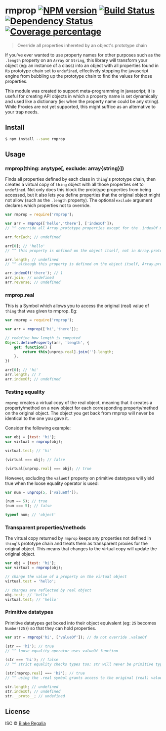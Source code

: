# rmprop [![NPM version][npm-image]][npm-url] [![Build Status][travis-image]][travis-url] [![Dependency Status][daviddm-image]][daviddm-url] [![Coverage percentage][coveralls-image]][coveralls-url]
> Override all properties inhereted by an object's prototype chain


If you've ever wanted to use property names for other purposes such as the `.length` property on an `Array` or `String`, this library will transform your object (eg: an instance of a class) into an object with all properties found in its prototype chain set to `undefined`, effectively stopping the javascript engine from bubbling up the prototype chain to find the values for those properties. 

This module was created to support meta-programming in javascript; it is useful for creating API objects in which a property name is set dynamically and used like a dictionary (ie: when the property name could be any string). While Proxies are not yet supported, this might suffice as an alternative to your trap needs.

## Install

```sh
$ npm install --save rmprop
```


## Usage

### rmprop(thing: anytype[, exclude: array{string}])

Finds all properties defined by each class in `thing`'s prototype chain, then creates a virtual copy of `thing` object with all those properties set to `undefined`. Not only does this block the prototype properties from being accessed, but it also lets you define properties that the original object might not allow (such as the `.length` property). The optional `exclude` argument declares which properties not to override.

```js
var rmprop = require('rmprop');

var arr = rmprop(['hello','there'], ['indexOf']);
// ^^ override all Array prototype properties except for the .indexOf method

arr.forEach; // undefined

arr[0]; // 'hello'
// ^^ this property is defined on the object itself, not in Array.prototype

arr.length; // undefined
// ^^ although this property is defined on the object itself, Array.prototype also contains a .length property, so this is overridden by default

arr.indexOf('there'); // 1
arr.join; // undefined
arr.reverse; // undefined
```

### rmprop.real

This is a Symbol which allows you to access the original (real) value of `thing` that was given to rmprop. Eg:

```js
var rmprop = require('rmprop');

var arr = rmprop(['hi','there']);

// redefine how length is computed
Object.defineProperty(arr, 'length', {
	get: function() {
		return this[unprop.real].join('').length;
	},
})

arr[0]; // 'hi'
arr.length; // 7
arr.indexOf; // undefined
```

### Testing equality

`rmprop` creates a virtual copy of the real object, meaning that it creates a property/method on a new object for each corresponding property/method on the original object. The object you get back from rmprop will never be identical to the one you gave it.

Consider the following example:

```js
var obj = {test: 'hi'};
var virtual = rmprop(obj);

virtual.test; // 'hi'

(virtual === obj); // false

(virtual[unprop.real] === obj); // true
```

However, excluding the `valueOf` property on primitive datatypes will yield true when the loose equality operator is used:
```js
var num = unprop(5, ['valueOf']);

(num == 5); // true
(num === 5); // false

typeof num; // 'object'
```

### Transparent properties/methods

The virtual copy returned by `rmprop` keeps any properties not defined in `thing`'s prototype chain and treats them as transparent proxies for the original object. This means that changes to the virtual copy will update the original object.

```js
var obj = {test: 'hi'};
var virtual = rmprop(obj);

// change the value of a property on the virtual object
virtual.test = 'hello';

// changes are reflected by real object
obj.test; // 'hello'
virtual.test; // 'hello'
```


### Primitive datatypes

Primitive datatypes get boxed into their object equivalent (eg: `25` becomes `Number(25)`) so that they can hold properties. 

```js
var str = rmprop('hi', ['valueOf']); // do not override .valueOf

(str == 'hi'); // true
// ^^ loose equality operator uses valueOf function

(str === 'hi'); // false
// ^^ strict equality checks types too; str will never be primitive type

(str[rmprop.real] === 'hi'); // true
// ^^ using the .real symbol grants access to the original (real) value

str.length; // undefined
str.indexOf; // undefined
str.__proto__; // undefined
```



## License

ISC © [Blake Regalia]()


[npm-image]: https://badge.fury.io/js/rmprop.svg
[npm-url]: https://npmjs.org/package/rmprop
[travis-image]: https://travis-ci.org/blake-regalia/rmprop.svg?branch=master
[travis-url]: https://travis-ci.org/blake-regalia/rmprop
[daviddm-image]: https://david-dm.org/blake-regalia/rmprop.svg?theme=shields.io
[daviddm-url]: https://david-dm.org/blake-regalia/rmprop
[coveralls-image]: https://coveralls.io/repos/blake-regalia/rmprop/badge.svg
[coveralls-url]: https://coveralls.io/r/blake-regalia/rmprop

